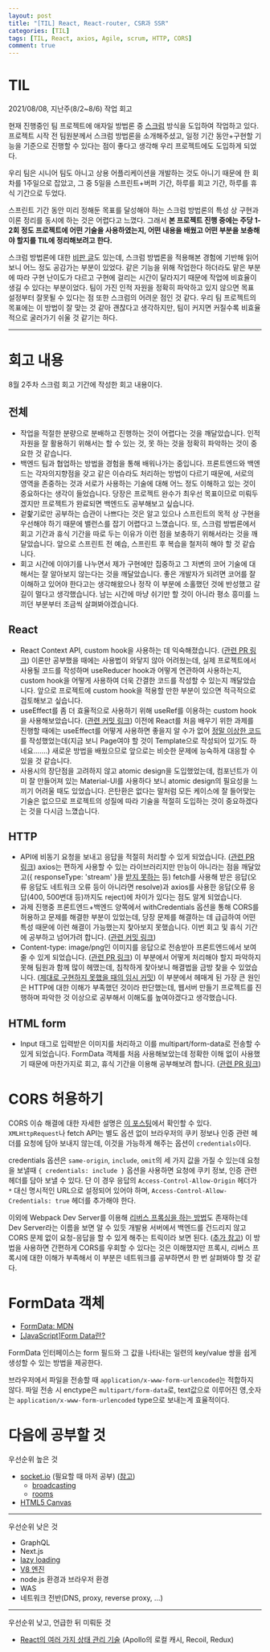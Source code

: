 ```yaml
---
layout: post
title: "[TIL] React, React-router, CSR과 SSR"
categories: [TIL]
tags: [TIL, React, axios, Agile, scrum, HTTP, CORS]
comment: true
---
```


# TIL

2021/08/08, 지난주(8/2~8/6) 작업 회고

현재 진행중인 팀 프로젝트에 애자일 방법론 중 [스크럼](https://medium.com/dtevangelist/scrum-dfc6523a3604) 방식을 도입하여 작업하고 있다. 프로젝트 시작 전 팀원분께서 스크럼 방법론을 소개해주셨고, 일정 기간 동안+구현할 기능을 기준으로 진행할 수 있다는 점이 좋다고 생각해 우리 프로젝트에도 도입하게 되었다.

우리 팀은 시니어 팀도 아니고 상용 어플리케이션을 개발하는 것도 아니기 때문에 한 회차를 1주일으로 잡았고, 그 중 5일을 스프린트+버퍼 기간, 하루를 회고 기간, 하루를 휴식 기간으로 두었다.

스프린트 기간 동안 미리 정해둔 목표를 달성해야 하는 스크럼 방법론의 특성 상 구현과 이론 정리를 동시에 하는 것은 어렵다고 느꼈다. 그래서 **본 프로젝트 진행 중에는 주당 1-2회 정도 프로젝트에 어떤 기술을 사용하였는지, 어떤 내용을 배웠고 어떤 부분을 보충해야 할지를 TIL에 정리해보려고 한다.**

스크럼 방법론에 대한 [비판 글](https://jinhojapan.tistory.com/72)도 있는데, 스크럼 방법론을 적용해본 경험에 기반해 읽어보니 어느 정도 공감가는 부분이 있었다. 같은 기능을 위해 작업한다 하더라도 맡은 부분에 따라 구현 난이도가 다르고 구현에 걸리는 시간이 달라지기 때문에 작업에 비효율이 생길 수 있다는 부분이었다. 팀이 가진 인적 자원을 정확히 파악하고 있지 않으면 목표 설정부터 잘못될 수 있다는 점 또한 스크럼의 어려운 점인 것 같다. 우리 팀 프로젝트의 목표에는 이 방법이 잘 맞는 것 같아 괜찮다고 생각하지만, 팀이 커지면 커질수록 비효율적으로 굴러가기 쉬울 것 같기는 하다.

---

# 회고 내용

8월 2주차 스크럼 회고 기간에 작성한 회고 내용이다.

## 전체

- 작업을 적절한 분량으로 분배하고 진행하는 것이 어렵다는 것을 깨달았습니다. 인적 자원을 잘 활용하기 위해서는 할 수 있는 것, 못 하는 것을 정확히 파악하는 것이 중요한 것 같습니다.
- 백엔드 팀과 협업하는 방법을 경험을 통해 배워나가는 중입니다. 프론트엔드와 백엔드는 각자의지향점을 갖고 같은 이슈라도 처리하는 방법이 다르기 때문에, 서로의 영역을 존중하는 것과 서로가 사용하는 기술에 대해 어느 정도 이해하고 있는 것이 중요하다는 생각이 들었습니다. 당장은 프로젝트 완수가 최우선 목표이므로 미뤄두겠지만 프로젝트가 완료되면 백엔드도 공부해보고 싶습니다.
- 겉핥기로만 공부하는 습관이 나쁘다는 것은 알고 있으나 스프린트의 목적 상 구현을 우선해야 하기 때문에 밸런스를 잡기 어렵다고 느꼈습니다. 또, 스크럼 방법론에서 회고 기간과 휴식 기간을 따로 두는 이유가 이런 점을 보충하기 위해서라는 것을 깨달았습니다. 앞으로 스프린트 전 예습, 스프린트 후 복습을 철저히 해야 할 것 같습니다.
- 회고 시간에 이야기를 나누면서 제가 구현에만 집중하고 그 저변의 코어 기술에 대해서는 잘 알아보지 않는다는 것을 깨달았습니다. 좋은 개발자가 되려면 코어를 잘 이해하고 있어야 한다고는 생각해왔으나 정작 이 부분에 소홀했던 것에 반성했고 갈 길이 멀다고 생각했습니다. 남는 시간에 마냥 쉬기만 할 것이 아니라 평소 흥미를 느끼던 부분부터 조금씩 살펴봐야겠습니다.

## React

- React Context API, custom hook을 사용하는 데 익숙해졌습니다. ([관련 PR 링크](https://github.com/404-DriverNotFound/frontend-b/pull/25)) 이론만 공부했을 때에는 사용법이 와닿지 않아 어려웠는데, 실제 프로젝트에서 사용될 코드를 작성하며 useReducer hook과 어떻게 연관하여 사용하는지, custom hook을 어떻게 사용하여 더욱 간결한 코드를 작성할 수 있는지 깨달았습니다. 앞으로 프로젝트에 custom hook을 적용할 만한 부분이 있으면 적극적으로 검토해보고 싶습니다.
- useEffect를 좀 더 효율적으로 사용하기 위해 useRef를 이용하는 custom hook을 사용해보았습니다. ([관련 커밋 링크](https://github.com/404-DriverNotFound/frontend-b/pull/40/commits/de6f5fe77ea2c9aed19ec1ab6057780e16ba707e)) 이전에 React를 처음 배우기 위한 과제를 진행할 때에는 useEffect를 어떻게 사용하면 좋을지 알 수가 없어 [정말 이상한 코드](https://github.com/hyo-choi/react-payments/blob/main/src/components/templates/CardRegisterForm/CardRegisterForm.tsx)를 작성했었는데(지금 보니 Page여야 할 것이 Template으로 작성되어 있기도 하네요…….) 새로운 방법을 배웠으므로 앞으로는 비슷한 문제에 능숙하게 대응할 수 있을 것 같습니다.
- 사용시의 장단점을 고려하지 않고 atomic design을 도입했었는데, 컴포넌트가 이미 잘 만들어져 있는 Material-UI를 사용하다 보니 atomic design의 필요성을 느끼기 어려울 때도 있었습니다. 은탄환은 없다는 말처럼 모든 케이스에 잘 들어맞는 기술은 없으므로 프로젝트의 성질에 따라 기술을 적절히 도입하는 것이 중요하겠다는 것을 다시금 느꼈습니다.

## HTTP

- API에 비동기 요청을 보내고 응답을 적절히 처리할 수 있게 되었습니다. ([관련 PR 링크](https://github.com/404-DriverNotFound/frontend-b/pull/30)) axios는 편하게 사용할 수 있는 라이브러리지만 만능이 아니라는 점을 깨달았고({ responseType: 'stream' }을 [받지 못하는](https://yogae.github.io/etc/2019/06/11/node_client_stream.html) 등) fetch를 사용해 받은 응답(오류 응답도 네트워크 오류 등이 아니라면 resolve)과 axios를 사용한 응답(오류 응답(400, 500번대 등)까지도 reject)에 차이가 있다는 점도 알게 되었습니다.
- 과제 진행중 프론트엔드+백엔드 양쪽에서 withCredentials 옵션을 통해 CORS를 허용하고 문제를 해결한 부분이 있었는데, 당장 문제를 해결하는 데 급급하여 어떤 특성 때문에 이런 해결이 가능했는지 찾아보지 못했습니다. 이번 회고 및 휴식 기간에 공부하고 넘어가려 합니다. ([관련 커밋 링크](https://github.com/404-DriverNotFound/frontend-b/pull/30/commits/9db282fc7c1d07906fd6ce261ecb08bb29a935fb))
- Content-type: image/png인 이미지를 응답으로 전송받아 프론트엔드에서 보여줄 수 있게 되었습니다. ([관련 PR 링크](https://github.com/404-DriverNotFound/frontend-b/pull/40)) 이 부분에서 어떻게 처리해야 할지 파악하지 못해 팀원과 함께 많이 헤맸는데, 침착하게 찾아보니 해결법을 금방 찾을 수 있었습니다. ([제대로 구현하지 못했을 때의 임시 커밋](https://github.com/404-DriverNotFound/frontend-b/pull/40/commits/c6ccc5c080efe4ac6dc375d3c98eb62c1a66f5f1)) 이 부분에서 헤매게 된 가장 큰 원인은 HTTP에 대한 이해가 부족했던 것이라 판단했는데, 웹서버 만들기 프로젝트를 진행하며 파악한 것 이상으로 공부해서 이해도를 높여야겠다고 생각했습니다.

## HTML form

- Input 태그로 입력받은 이미지를 처리하고 이를 multipart/form-data로 전송할 수 있게 되었습니다. FormData 객체를 처음 사용해보았는데 정확한 이해 없이 사용했기 때문에 마찬가지로 회고, 휴식 기간을 이용해 공부해보려 합니다. ([관련 PR 링크](https://github.com/404-DriverNotFound/frontend-b/pull/30/commits/0d0acfc25e97f6efac846288588dd54c26963ff3))

# CORS 허용하기

CORS 이슈 해결에 대한 자세한 설명은 [이 포스팅](https://odajuwotda.tistory.com/102)에서 확인할 수 있다. `XMLHttpRequest`나 fetch API는 별도 옵션 없이 브라우저의 쿠키 정보나 인증 관련 헤더를 요청에 담아 보내지 않는데, 이것을 가능하게 해주는 옵션이 `credentials`이다.

credentials 옵션은 `same-origin`, `include`, `omit`의 세 가지 값을 가질 수 있는데 요청을 보낼때 `{ credentials: include }` 옵션을 사용하면 요청에 쿠키 정보, 인증 관련 헤더를 담아 보낼 수 있다. 단 이 경우 응답의 `Access-Control-Allow-Origin` 헤더가 `*` 대신 명시적인 URL으로 설정되어 있어야 하며, `Access-Control-Allow-Credentials: true` 헤더를 추가해야 한다.

이외에 Webpack Dev Server를 이용해 [리버스 프록싱을 하는 방법](https://evan-moon.github.io/2020/05/21/about-cors/#webpack-dev-server%EB%A1%9C-%EB%A6%AC%EB%B2%84%EC%8A%A4-%ED%94%84%EB%A1%9D%EC%8B%B1%ED%95%98%EA%B8%B0)도 존재하는데 Dev Server라는 이름을 보면 알 수 있듯 개발용 서버에서 백엔드를 건드리지 않고 CORS 문제 없이 요청-응답을 할 수 있게 해주는 트릭이라 보면 된다. ([추가 참고](https://react.vlpt.us/redux-middleware/09-cors-and-proxy.html)) 이 방법을 사용하면 간편하게 CORS를 우회할 수 있다는 것은 이해했지만 프록시, 리버스 프록시에 대한 이해가 부족해서 이 부분은 네트워크를 공부하면서 한 번 살펴봐야 할 것 같다.

# FormData 객체

- [FormData: MDN](https://developer.mozilla.org/ko/docs/Web/API/FormData)
- [[JavaScript]Form Data란?](https://2ham-s.tistory.com/307)

FormData 인터페이스는 form 필드와 그 값을 나타내는 일련의 key/value 쌍을 쉽게 생성할 수 있는 방법을 제공한다.

브라우저에서 파일을 전송할 때 `application/x-www-form-urlencoded`는 적합하지 않다. 파일 전송 시 enctype은 `multipart/form-data`로, text값으로 이루어진 영,숫자는 `application/x-www-form-urlencoded` type으로 보내는게 효율적이다.

# 다음에 공부할 것

우선순위 높은 것

- [socket.io](http://socket.io/) (필요할 때 마저 공부) ([참고](https://poiemaweb.com/nodejs-socketio))
    - [broadcasting](https://socket.io/docs/v4/broadcasting-events/)
    - [rooms](https://socket.io/docs/v4/rooms/)
- [HTML5 Canvas](https://velog.io/@mokyoungg/React-React%EC%97%90%EC%84%9C-Canvas-%EC%82%AC%EC%9A%A9%ED%95%98%EA%B8%B0%EB%A7%88%EC%9A%B0%EC%8A%A4-%EA%B7%B8%EB%A6%AC%EA%B8%B0)

---

우선순위 낮은 것
- GraphQL
- Next.js
- [lazy loading](https://helloinyong.tistory.com/297)
- [V8 엔진](https://helloinyong.tistory.com/290?category=832499)
- node.js 환경과 브라우저 환경
- WAS
- 네트워크 전반(DNS, proxy, reverse proxy, …)

---

우선순위 낮고, 언급한 뒤 미뤄둔 것

- [React의 여러 가지 상태 관리 기술](https://hyo-choi.github.io/til/2021/07/27/today-I-learned/#%EC%98%A4%EB%8A%98-%EB%B0%9C%EA%B2%AC%ED%95%9C-%EA%B2%83) (Apollo의 로컬 캐시, Recoil, Redux)
